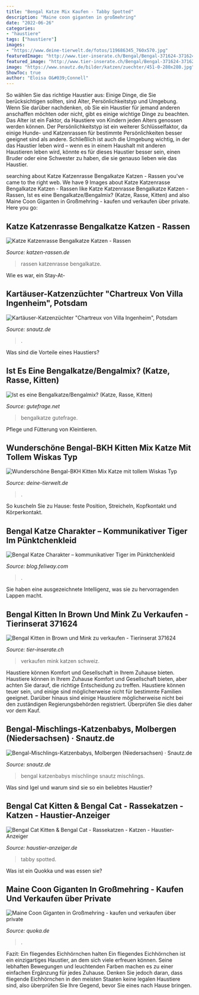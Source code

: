 ```yaml
---
title: "Bengal Katze Mix Kaufen - Tabby Spotted"
description: "Maine coon giganten in großmehring"
date: "2022-06-26"
categories:
- "haustiere"
tags: ["haustiere"]
images:
- "https://www.deine-tierwelt.de/fotos/119686345_760x570.jpg"
featuredImage: "http://www.tier-inserate.ch/Bengal/Bengal-371624-371624/1.jpg"
featured_image: "http://www.tier-inserate.ch/Bengal/Bengal-371624-371624/1.jpg"
image: "https://www.snautz.de/bilder/katzen/zuechter/451-0-280x280.jpg"
ShowToc: true
author: "Eloisa O&#039;Connell"
---
```



So wählen Sie das richtige Haustier aus: Einige Dinge, die Sie berücksichtigen sollten, sind Alter, Persönlichkeitstyp und Umgebung.
Wenn Sie darüber nachdenken, ob Sie ein Haustier für jemand anderen anschaffen möchten oder nicht, gibt es einige wichtige Dinge zu beachten. Das Alter ist ein Faktor, da Haustiere von Kindern jeden Alters genossen werden können. Der Persönlichkeitstyp ist ein weiterer Schlüsselfaktor, da einige Hunde- und Katzenrassen für bestimmte Persönlichkeiten besser geeignet sind als andere. Schließlich ist auch die Umgebung wichtig, in der das Haustier leben wird – wenn es in einem Haushalt mit anderen Haustieren leben wird, könnte es für dieses Haustier besser sein, einen Bruder oder eine Schwester zu haben, die sie genauso lieben wie das Haustier.

	

		
searching about Katze Katzenrasse Bengalkatze Katzen - Rassen you've came to the right web. We have 9 Images about Katze Katzenrasse Bengalkatze Katzen - Rassen like Katze Katzenrasse Bengalkatze Katzen - Rassen, Ist es eine Bengalkatze/Bengalmix? (Katze, Rasse, Kitten) and also Maine Coon Giganten in Großmehring - kaufen und verkaufen über private. Here you go:
		
    
## Katze Katzenrasse Bengalkatze Katzen - Rassen

<img loading=lazy src="http://www.katzen-rassen.de/mobile/bengal-leo2,jpg" onerror="this.onerror=null;this.src='https://tse1.mm.bing.net/th?id=OIP.6vIxU7XfGld8HpIWNVHAyAAAAA&amp;pid=15.1';" alt="Katze Katzenrasse Bengalkatze Katzen - Rassen">

_Source: katzen-rassen.de_

>rassen katzenrasse bengalkatze. 

	

Wie es war, ein Stay-At-

    
## Kartäuser-Katzenzüchter &quot;Chartreux Von Villa Ingenheim&quot;, Potsdam

<img loading=lazy src="https://www.snautz.de/bilder/katzen/zuechter/451-0-280x280.jpg" onerror="this.onerror=null;this.src='https://tse3.mm.bing.net/th?id=OIP.WCqkDP9Js5TsLCSgI2GMXgAAAA&amp;pid=15.1';" alt="Kartäuser-Katzenzüchter &quot;Chartreux von Villa Ingenheim&quot;, Potsdam">

_Source: snautz.de_

>. 

	

Was sind die Vorteile eines Haustiers?

    
## Ist Es Eine Bengalkatze/Bengalmix? (Katze, Rasse, Kitten)

<img loading=lazy src="https://images.gutefrage.net/media/fragen/bilder/ist-es-eine-bengalkatzebengalmix/1_full.jpg?v=1412517838000" onerror="this.onerror=null;this.src='https://tse4.mm.bing.net/th?id=OIP.WyN1EOdi5Mu4s0O7x6b18QHaHa&amp;pid=15.1';" alt="Ist es eine Bengalkatze/Bengalmix? (Katze, Rasse, Kitten)">

_Source: gutefrage.net_

>bengalkatze gutefrage. 

	

Pflege und Fütterung von Kleintieren.

    
## Wunderschöne Bengal-BKH Kitten Mix Katze Mit Tollem Wiskas Typ

<img loading=lazy src="https://www.deine-tierwelt.de/fotos/119686345_760x570.jpg" onerror="this.onerror=null;this.src='https://tse2.mm.bing.net/th?id=OIP.ZIBMe3AgDir23jDGqAKFjwHaFj&amp;pid=15.1';" alt="Wunderschöne Bengal-BKH Kitten Mix Katze mit tollem Wiskas Typ">

_Source: deine-tierwelt.de_

>. 

	

So kuscheln Sie zu Hause: feste Position, Streicheln, Kopfkontakt und Körperkontakt.

    
## Bengal Katze Charakter – Kommunikativer Tiger Im Pünktchenkleid

<img loading=lazy src="https://blog.feliway.com/hubfs/2008_blog_bilder_770x400_04.jpg#keepProtocol" onerror="this.onerror=null;this.src='https://tse1.mm.bing.net/th?id=OIP.7exX3fzyBrlPu7HL3l1o_QHaD2&amp;pid=15.1';" alt="Bengal Katze Charakter – kommunikativer Tiger im Pünktchenkleid">

_Source: blog.feliway.com_

>. 

	

Sie haben eine ausgezeichnete Intelligenz, was sie zu hervorragenden Lappen macht.

    
## Bengal Kitten In Brown Und Mink Zu Verkaufen - Tierinserat 371624

<img loading=lazy src="http://www.tier-inserate.ch/Bengal/Bengal-371624-371624/1.jpg" onerror="this.onerror=null;this.src='https://tse4.mm.bing.net/th?id=OIP.G5EAOS5NiuAzYZAfeVrtQAHaIX&amp;pid=15.1';" alt="Bengal Kitten in Brown und Mink zu verkaufen - Tierinserat 371624">

_Source: tier-inserate.ch_

>verkaufen mink katzen schweiz. 

	

Haustiere können Komfort und Gesellschaft in Ihrem Zuhause bieten.
Haustiere können in Ihrem Zuhause Komfort und Gesellschaft bieten, aber achten Sie darauf, die richtige Entscheidung zu treffen. Haustiere können teuer sein, und einige sind möglicherweise nicht für bestimmte Familien geeignet. Darüber hinaus sind einige Haustiere möglicherweise nicht bei den zuständigen Regierungsbehörden registriert. Überprüfen Sie dies daher vor dem Kauf.

    
## Bengal-Mischlings-Katzenbabys, Molbergen (Niedersachsen) · Snautz.de

<img loading=lazy src="https://www.snautz.de/bilder/katzen/mischlinge/katzenbabys/2104-0-280x280.jpg" onerror="this.onerror=null;this.src='https://tse2.mm.bing.net/th?id=OIP.8iw72_8eKMpZFqz4PU3kzQAAAA&amp;pid=15.1';" alt="Bengal-Mischlings-Katzenbabys, Molbergen (Niedersachsen) · Snautz.de">

_Source: snautz.de_

>bengal katzenbabys mischlinge snautz mischlings. 

	

Was sind Igel und warum sind sie so ein beliebtes Haustier?

    
## Bengal Cat Kitten &amp; Bengal Cat - Rassekatzen - Katzen - Haustier-Anzeiger

<img loading=lazy src="https://images0.dhd24.com/127356982_xl.jpg" onerror="this.onerror=null;this.src='https://tse1.mm.bing.net/th?id=OIP.TizRBOxZmdte04gI2TJc1AHaHa&amp;pid=15.1';" alt="Bengal Cat Kitten &amp; Bengal Cat - Rassekatzen - Katzen - Haustier-Anzeiger">

_Source: haustier-anzeiger.de_

>tabby spotted. 

	

Was ist ein Quokka und was essen sie?

    
## Maine Coon Giganten In Großmehring - Kaufen Und Verkaufen über Private

<img loading=lazy src="http://bild4.qimage.de/maine-coon-giganten-foto-bild-83508334.jpg" onerror="this.onerror=null;this.src='https://tse1.mm.bing.net/th?id=OIP.McAn9qQCI667tHL09Z4WWwHaJL&amp;pid=15.1';" alt="Maine Coon Giganten in Großmehring - kaufen und verkaufen über private">

_Source: quoka.de_

>. 

	

Fazit: Ein fliegendes Eichhörnchen halten
Ein fliegendes Eichhörnchen ist ein einzigartiges Haustier, an dem sich viele erfreuen können. Seine lebhaften Bewegungen und leuchtenden Farben machen es zu einer einfachen Ergänzung für jedes Zuhause. Denken Sie jedoch daran, dass fliegende Eichhörnchen in den meisten Staaten keine legalen Haustiere sind, also überprüfen Sie Ihre Gegend, bevor Sie eines nach Hause bringen.

